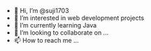 - 👋 Hi, I’m @suji1703
- 👀 I’m interested in web development projects
- 🌱 I’m currently learning Java
- 💞️ I’m looking to collaborate on ...
- 📫 How to reach me ...

<!---
suji1703/suji1703 is a ✨ special ✨ repository because its `README.md` (this file) appears on your GitHub profile.
You can click the Preview link to take a look at your changes.
--->
